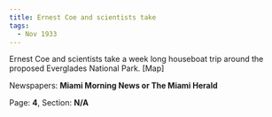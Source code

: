 ```yaml
---  
title: Ernest Coe and scientists take  
tags:  
  - Nov 1933  
---  
```

  
Ernest Coe and scientists take a week long houseboat trip around the proposed Everglades National Park. [Map]  
  
Newspapers: **Miami Morning News or The Miami Herald**  
  
Page: **4**, Section: **N/A** 
